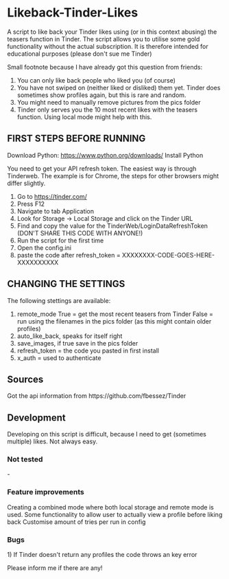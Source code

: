 # Likeback-Tinder-Likes
A script to like back your Tinder likes using (or in this context abusing) the teasers function in Tinder.
The script allows you to utilise some gold functionality without the actual subscription. It is therefore intended for educational purposes (please don't sue me Tinder)

Small footnote because I have already got this question from friends:
1) You can only like back people who liked you (of course)
2) You have not swiped on (neither liked or disliked) them yet. Tinder does sometimes show profiles again, but this is rare and random.
3) You might need to manually remove pictures from the pics folder
4) Tinder only serves you the 10 most recent likes with the teasers function. Using local mode might help with this.



<h2>FIRST STEPS BEFORE RUNNING</h2>

Download Python: https://www.python.org/downloads/
Install Python

You need to get your API refresh token. The easiest way is through Tinderweb. The example is for Chrome, the steps for other browsers might differ slightly.
1) Go to https://tinder.com/
2) Press F12
3) Navigate to tab Application
4) Look for Storage -> Local Storage and click on the Tinder URL
5) Find and copy the value for the TinderWeb/LoginDataRefreshToken (DON'T SHARE THIS CODE WITH ANYONE!)
6) Run the script for the first time
7) Open the config.ini
8) paste the code after refresh_token = XXXXXXXX-CODE-GOES-HERE-XXXXXXXXXX 



<h2>CHANGING THE SETTINGS</h2>

The following stettings are available:
1) remote_mode 
        True = get the most recent teasers from Tinder
        False = run using the filenames in the pics folder (as this might contain older profiles)
2) auto_like_back, speaks for itself right
3) save_images, if true save in the pics folder
4) refresh_token = the code you pasted in first install
5) x_auth = used to authenticate


<h2>Sources</h2>
Got the api information from https://github.com/fbessez/Tinder

<h2>Development</h2>
Developing on this script is difficult, because I need to get (sometimes multiple) likes. Not always easy.

<h3>Not tested</h3>
-

<h3>Feature improvements</h3>
Creating a combined mode where both local storage and remote mode is used.
Some functionality to allow user to actually view a profile before liking back
Customise amount of tries per run in config

<h3>Bugs</h3>
1) If Tinder doesn't return any profiles the code throws an key error

Please inform me if there are any!
